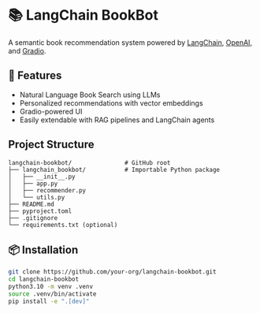 # 📚 LangChain BookBot

A semantic book recommendation system powered by [LangChain](https://www.langchain.com/), [OpenAI](https://openai.com/), and [Gradio](https://gradio.app/).

## 🚀 Features

- Natural Language Book Search using LLMs
- Personalized recommendations with vector embeddings
- Gradio-powered UI
- Easily extendable with RAG pipelines and LangChain agents

## Project Structure

```text
langchain-bookbot/               # GitHub root
├── langchain_bookbot/           # Importable Python package
│   ├── __init__.py
│   ├── app.py
│   ├── recommender.py
│   └── utils.py
├── README.md
├── pyproject.toml
├── .gitignore
└── requirements.txt (optional)
```

## 📦 Installation

```bash
git clone https://github.com/your-org/langchain-bookbot.git
cd langchain-bookbot
python3.10 -m venv .venv
source .venv/bin/activate
pip install -e ".[dev]"
```
